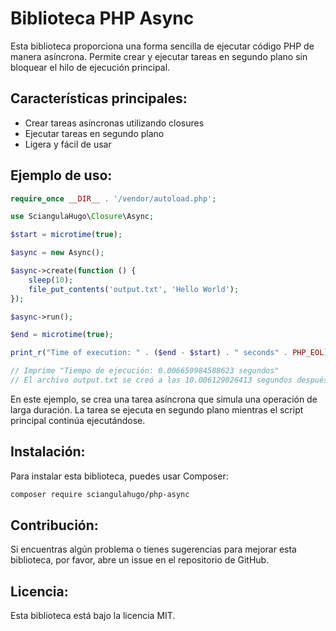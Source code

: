 # Biblioteca PHP Async

Esta biblioteca proporciona una forma sencilla de ejecutar código PHP de manera asíncrona. Permite crear y ejecutar tareas en segundo plano sin bloquear el hilo de ejecución principal.

## Características principales:
- Crear tareas asíncronas utilizando closures
- Ejecutar tareas en segundo plano
- Ligera y fácil de usar

## Ejemplo de uso:

```php
require_once __DIR__ . '/vendor/autoload.php';

use SciangulaHugo\Closure\Async;

$start = microtime(true);

$async = new Async();

$async->create(function () {
    sleep(10);
    file_put_contents('output.txt', 'Hello World');
});

$async->run();

$end = microtime(true);

print_r("Time of execution: " . ($end - $start) . " seconds" . PHP_EOL);

// Imprime "Tiempo de ejecución: 0.006659984588623 segundos"
// El archivo output.txt se creó a las 10.006129026413 segundos después
```

En este ejemplo, se crea una tarea asíncrona que simula una operación de larga duración. La tarea se ejecuta en segundo plano mientras el script principal continúa ejecutándose.

## Instalación:

Para instalar esta biblioteca, puedes usar Composer:

```bash 
composer require sciangulahugo/php-async
```

## Contribución:

Si encuentras algún problema o tienes sugerencias para mejorar esta biblioteca, por favor, abre un issue en el repositorio de GitHub.

## Licencia:

Esta biblioteca está bajo la licencia MIT.
